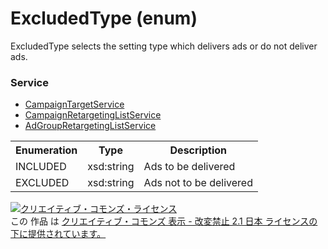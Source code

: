 # ExcludedType (enum)
ExcludedType selects the setting type which delivers ads or do not deliver ads.

### Service
+ [CampaignTargetService](../services/CampaignTargetService.md)
+ [CampaignRetargetingListService](../services/CampaignRetargetingListService.md)
+ [AdGroupRetargetingListService](../services/AdGroupRetargetingListService.md)

<table>
 <tr>
  <th>Enumeration </th>
  <th>Type</th>
  <th>Description</th>
 <tr>
  <td>INCLUDED</td>
  <td>xsd:string</td>
  <td>Ads to be delivered</td>
 </tr>
 <tr>
  <td>EXCLUDED</td>
  <td>xsd:string</td>
  <td>Ads not to be delivered</td>
 </tr>
</table>

<a rel="license" href="http://creativecommons.org/licenses/by-nd/2.1/jp/"><img alt="クリエイティブ・コモンズ・ライセンス" style="border-width:0" src="https://i.creativecommons.org/l/by-nd/2.1/jp/88x31.png" /></a><br />この 作品 は <a rel="license" href="http://creativecommons.org/licenses/by-nd/2.1/jp/">クリエイティブ・コモンズ 表示 - 改変禁止 2.1 日本 ライセンスの下に提供されています。</a>

